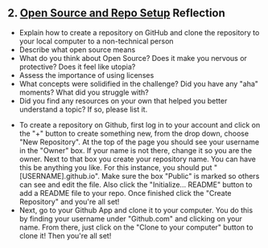 ## 2. [Open Source and Repo Setup](2_set_up_repo/readme.md) Reflection

* Explain how to create a repository on GitHub and clone the repository to your local computer to a non-technical person
* Describe what open source means
* What do you think about Open Source? Does it make you nervous or protective? Does it feel like utopia?
* Assess the importance of using licenses
* What concepts were solidified in the challenge? Did you have any "aha" moments? What did you struggle with?
* Did you find any resources on your own that helped you better understand a topic? If so, please list it.


- To create a repository on Github, first log in to your account and click on the "+" button to create something new, from the drop down, choose "New Repository". At the top of the page you should see your username in the "Owner" box. If your name is not there, change it so you are the owner. Next to that box you create your repository name. You can have this be anything you like. For this instance, you should put "[USERNAME].github.io". Make sure the box "Public" is marked so others can see and edit the file. Also click the "Initialize... README" button to add a README file to your repo. Once finished click the "Create Repository" and you're all set!
- Next, go to your Github App and clone it to your computer. You do this by finding your username under "Github.com" and clicking on your name. From there, just click on the "Clone to your computer" button to clone it! Then you're all set! 
